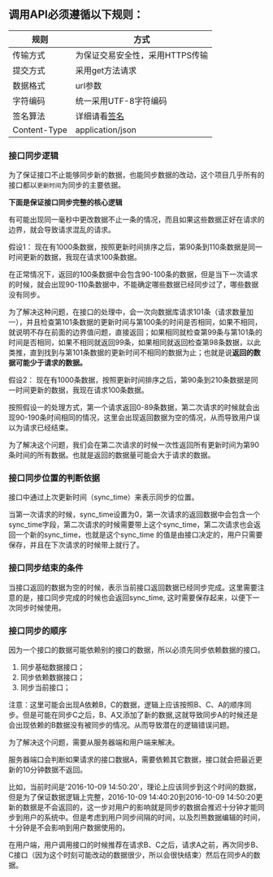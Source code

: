 ## 调用API必须遵循以下规则：

| 规则  | 方式  |
| ------------ | ------------ |
|  传输方式 |  为保证交易安全性，采用HTTPS传输 |
|  提交方式 |  采用get方法请求 |
|  数据格式 |  url参数  |
|  字符编码 |  统一采用UTF-8字符编码 |
| 签名算法  |  详细请看[签名](http://doc.shuabeiapp.com/index.php?s=/1&page_id=4)|
| Content-Type | application/json |


### 接口同步逻辑 ###
为了保证接口不止能够同步新的数据，也能同步数据的改动，这个项目几乎所有的接口都以`更新时间`为同步的主要依据。

**下面是保证接口同步完整的核心逻辑**

有可能出现同一毫秒中更改数据不止一条的情况，而且如果这些数据正好在请求的边界，就会导致请求混乱的请求。

假设1：
现在有1000条数据，按照更新时间排序之后，第90条到110条数据是同一时间更新的数据，我现在请求100条数据。

在正常情况下，返回的100条数据中会包含90-100条的数据，但是当下一次请求的时候，就会出现90-110条数据中，不能确定哪些数据已经同步过了，哪些数据没有同步。

为了解决这种问题，在接口的处理中，会一次向数据库请求101条（请求数量加一），并且检查第101条数据的更新时间与第100条的时间是否相同，如果不相同，就说明不存在前面的边界值问题，直接返回；如果相同就检查第99条与第101条的时间是否相同，如果不相同就返回99条，如果相同就返回检查第98条数据，以此类推，直到找到与第101条数据的更新时间不相同的数据为止；也就是说**返回的数据可能少于请求的数据。**


假设2：
现在有1000条数据，按照更新时间排序之后，第90条到210条数据是同一时间更新的数据，我现在请求100条数据。

按照假设一的处理方式，第一个请求返回0-89条数据，第二次请求的时候就会出现90-190条时间相同的情况，这里会出现返回数据为空的情况，从而导致用户误以为请求已经结束。

为了解决这个问题，我们会在第二次请求的时候一次性返回所有更新时间为第90条时间的所有数据。也就是返回的数据量可能会大于请求的数据。


### 接口同步位置的判断依据 ###
接口中通过上次更新时间（sync_time）来表示同步的位置。

当第一次请求的时候，sync_time设置为0，第一次请求的返回数据中会包含一个sync_time字段，第二次请求的时候需要带上这个sync_time，第二次请求也会返回一个新的sync_time，也就是这个sync_time 的值是由接口决定的，用户只需要保存，并且在下次请求的时候带上就行了。

### 接口同步结束的条件 ###
当接口返回的数据为空的时候，表示当前接口返回数据已经同步完成。这里需要注意的是，接口同步完成的时候也会返回sync_time, 这时需要保存起来，以便下一次同步时候使用。


### 接口同步的顺序 ###
因为一个接口的数据可能依赖别的接口的数据，所以必须先同步依赖数据的接口。

1. 同步基础数据接口；
2. 同步依赖数据接口；
3. 同步当前接口；

注意：这里可能会出现A依赖B，C的数据，逻辑上应该按照B、C、A的顺序同步。但是可能在同步C之后，B、A又添加了新的数据,这就导致同步A的时候还是会出现依赖的B数据没有被同步的情况。从而导致潜在的逻辑错误问题。

为了解决这个问题，需要从服务器端和用户端来解决。

服务器端口会判断如果请求的接口数据A，需要依赖其它数据，接口就会把最近更新的10分钟数据不返回。

比如，当前时间是'2016-10-09 14:50:20'，理论上应该同步到这个时间的数据，但是为了保证数据逻辑上完整，2016-10-09 14:40:20到2016-10-09 14:50:20更新的数据是不会返回的，这一步对用户的影响就是同步的数据会推迟十分钟才能同步到用户的系统中。但是考虑到用户同步间隔的时间，以及烈熊数据编辑的时间，十分钟是不会影响到用户数据使用的。

在用户端，用户调用接口的时候推荐在请求B、C之后，请求A之前，再次同步B、C接口（因为这个时刻可能改动的数据很少，所以会很快结束）然后在同步A的数据。